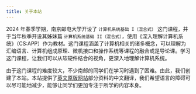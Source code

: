 ```yaml
---
title: 关于本站
---
```


2024 年春季学期，南京邮电大学开设了 `计算机系统基础 I（混合式）` 这门课程，并于当年秋季开设其姊妹篇 `计算机系统基础 II（混合式）`，使用《深入理解计算机系统》（CS:APP）作为教材。这门课程涵盖了计算机相关的诸多概念，可以理解为汇编语言、计算机组成原理、微机接口和操作系统等课程的融合或是导论课。学习这门课程，让我们可以从软硬件结合的视角，更深入地理解计算机系统。

由于这门课程的难度较大，不少南邮的同学们在学习时遇到了困难。由此，我们创建了本站。本站提供了[英文原版网站](https://csapp.cs.cmu.edu/3e/home.html)部分资料的中文翻译，我们希望语言的障碍可以尽可能地减少，能够让同学们更加专注于所学的内容本身。
